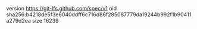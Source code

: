 version https://git-lfs.github.com/spec/v1
oid sha256:b4218de5f3e6040ddff6c716d86f285087779da19244b992f1b90411a279d2ea
size 16239
